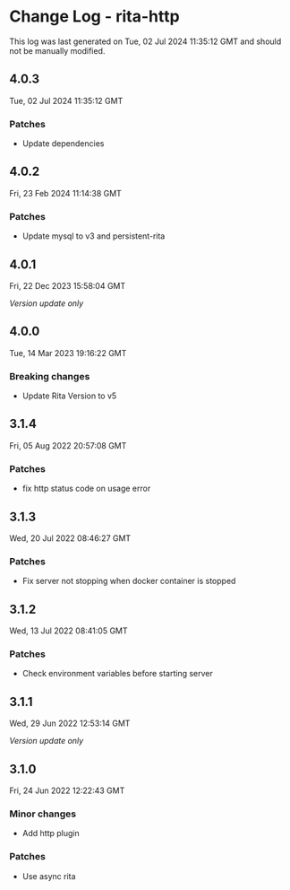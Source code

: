 # Change Log - rita-http

This log was last generated on Tue, 02 Jul 2024 11:35:12 GMT and should not be manually modified.

## 4.0.3

Tue, 02 Jul 2024 11:35:12 GMT

### Patches

-   Update dependencies

## 4.0.2

Fri, 23 Feb 2024 11:14:38 GMT

### Patches

-   Update mysql to v3 and persistent-rita

## 4.0.1

Fri, 22 Dec 2023 15:58:04 GMT

_Version update only_

## 4.0.0

Tue, 14 Mar 2023 19:16:22 GMT

### Breaking changes

-   Update Rita Version to v5

## 3.1.4

Fri, 05 Aug 2022 20:57:08 GMT

### Patches

-   fix http status code on usage error

## 3.1.3

Wed, 20 Jul 2022 08:46:27 GMT

### Patches

-   Fix server not stopping when docker container is stopped

## 3.1.2

Wed, 13 Jul 2022 08:41:05 GMT

### Patches

-   Check environment variables before starting server

## 3.1.1

Wed, 29 Jun 2022 12:53:14 GMT

_Version update only_

## 3.1.0

Fri, 24 Jun 2022 12:22:43 GMT

### Minor changes

-   Add http plugin

### Patches

-   Use async rita
